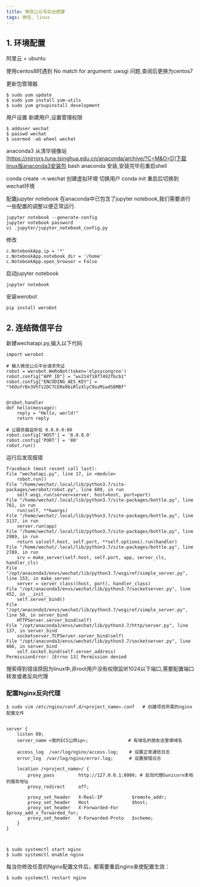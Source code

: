 ```yaml
---
title: 微信公众号后台搭建
tags: 微信, linux
---
```


## 1. 环境配置

阿里云 + ubuntu

使用centos8时遇到 No match for argument: uwsgi 问题,查阅后更换为centos7

更新包管理器

    $ sudo yum update
    $ sudo yum install yum-utils 
    $ sudo yum groupinstall development

用户设置
新建用户,设置管理权限

    $ adduser wechat
    $ passwd wechat
    $ usermod -aG wheel wechat
    
anaconda3
从清华镜像站[https://mirrors.tuna.tsinghua.edu.cn/anaconda/archive/?C=M&O=D]下载linux版anaconda3安装包
bash anaconda 安装,安装完毕后重启shell

conda create -n wechat 创建虚拟环境
切换用户
conda init 重启后切换到wechat环境

配置jupyter notebook
在anaconda中已包含了jupyter notebook,我们需要进行一些配置的调整以便正常运行.

    jupyter notebook --generate-config
    jupyter notebook password
    vi .jupyter/jupyter_notebook_config.py
    
修改

    c.NotebookApp.ip = '*'
    c.NotebookApp.notebook_dir = '/home'
    c.NotebookApp.open_browser = False

启动jupyter notebook

    jupyter notebook

安装werobot

    pip install werobot

## 2. 连结微信平台

新建wechatapi.py,输入以下代码

    import werobot

    # 输入微信公众平台请求凭证
    robot = werobot.WeRoBot(token='elpsycongroo')
    robot.config["APP_ID"] = "wx214f18f7492fbcb1"
    robot.config["ENCODING_AES_KEY"] = "t6OufrBn3VhTi2DC7CERe86iRlzXlyC9ozMiwdS6MBf"


    @robot.handler
    def hello(message):
        reply = "Hello, world!"
        return reply

    # 让服务器监听在 0.0.0.0:80
    robot.config['HOST'] = '0.0.0.0'
    robot.config['PORT'] = '80'
    robot.run()

运行后发现报错

    Traceback (most recent call last):
    File "wechatapi.py", line 17, in <module>
        robot.run()
    File "/home/wechat/.local/lib/python3.7/site-packages/werobot/robot.py", line 689, in run
        self.wsgi.run(server=server, host=host, port=port)
    File "/home/wechat/.local/lib/python3.7/site-packages/bottle.py", line 761, in run
        run(self, **kwargs)
    File "/home/wechat/.local/lib/python3.7/site-packages/bottle.py", line 3137, in run
        server.run(app)
    File "/home/wechat/.local/lib/python3.7/site-packages/bottle.py", line 2989, in run
        return sa(self.host, self.port, **self.options).run(handler)
    File "/home/wechat/.local/lib/python3.7/site-packages/bottle.py", line 2789, in run
        srv = make_server(self.host, self.port, app, server_cls, handler_cls)
    File "/opt/anaconda3/envs/wechat/lib/python3.7/wsgiref/simple_server.py", line 153, in make_server
        server = server_class((host, port), handler_class)
    File "/opt/anaconda3/envs/wechat/lib/python3.7/socketserver.py", line 452, in __init__
        self.server_bind()
    File "/opt/anaconda3/envs/wechat/lib/python3.7/wsgiref/simple_server.py", line 50, in server_bind
        HTTPServer.server_bind(self)
    File "/opt/anaconda3/envs/wechat/lib/python3.7/http/server.py", line 137, in server_bind
        socketserver.TCPServer.server_bind(self)
    File "/opt/anaconda3/envs/wechat/lib/python3.7/socketserver.py", line 466, in server_bind
        self.socket.bind(self.server_address)
    PermissionError: [Errno 13] Permission denied

搜索得到错误原因为linux中,非root用户没有权限监听1024以下端口,需要配置端口转发或者反向代理

### 配置Nginx反向代理

    $ sudo vim /etc/nginx/conf.d/<project_name>.conf   # 创建项目所需的nginx配置文件


    server {
        listen 80;
        server_name <我的ECS公网ip>;               # 有域名的朋友这里填域名

        access_log  /var/log/nginx/access.log;    # 设置正常通信日志
        error_log  /var/log/nginx/error.log;      # 设置报错日志

        location /<project_name>/ {
            proxy_pass         http://127.0.0.1:8000; # 反向代理Gunicorn本地的服务地址
            proxy_redirect     off;

            proxy_set_header   X-Real-IP           $remote_addr;
            proxy_set_header   Host                $host;
            proxy_set_header   X-Forwarded-For     $proxy_add_x_forwarded_for;
            proxy_set_header   X-Forwarded-Proto   $scheme;
        }
    }



    $ sudo systemctl start nginx
    $ sudo systemctl enable nginx

每当你修改任意的Nginx配置文件后，都需要重启nginx来使配置生效：

    $ sudo systemctl restart nginx
